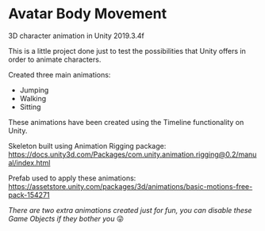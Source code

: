 # Avatar Body Movement
 3D character animation in Unity 2019.3.4f
 
 This is a little project done just to test the possibilities that Unity offers in order to animate characters.
 
 Created three main animations:
 - Jumping
 - Walking
 - Sitting

These animations have been created using the Timeline functionality on Unity.

Skeleton built using Animation Rigging package: https://docs.unity3d.com/Packages/com.unity.animation.rigging@0.2/manual/index.html

Prefab used to apply these animations: https://assetstore.unity.com/packages/3d/animations/basic-motions-free-pack-154271

*There are two extra animations created just for fun, you can disable these Game Objects if they bother you* :stuck_out_tongue_winking_eye:
